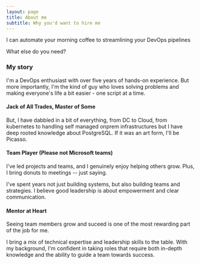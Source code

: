 ```yaml
---
layout: page
title: About me
subtitle: Why you'd want to hire me
---
```


I can automate your morning coffee to streamlining your DevOps pipelines

What else do you need?

### My story

I'm a DevOps enthusiast with over five years of hands-on experience. But more importantly, I'm the kind of guy who loves solving problems and making everyone's life a bit easier - one script at a time.

#### Jack of All Trades, Master of Some

But, I have dabbled in a bit of everything, from DC to Cloud, from kubernetes to handling self managed onprem infrastructures but I have deep rooted knowledge about PostgreSQL. If it was an art form, I'll be Picasso.

#### Team Player (Please not Microsoft teams)

I've led projects and teams, and I genuinely enjoy helping others grow. Plus, I bring donuts to meetings -- just saying.

I've spent years not just building systems, but also building teams and strategies. I believe good leadership is about empowerment and clear communication.

#### Mentor at Heart 
Seeing team members grow and suceed is one of the most rewarding part of the job for me.

I bring a mix of technical expertise and leadership skills to the table. With my background, I'm confident in taking roles that require both in-depth knowledge and the ability to guide a team towards success.
